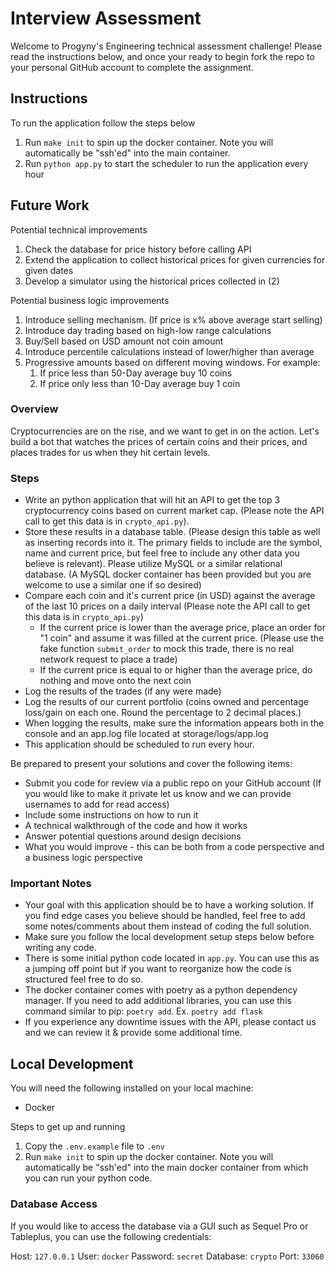 # Interview Assessment

Welcome to Progyny's Engineering technical assessment challenge! Please read the instructions below, and once your ready to begin fork the repo to your personal GitHub account to complete the assignment.

## Instructions

To run the application follow the steps below
1. Run `make init` to spin up the docker container. Note you will automatically be "ssh'ed" into the main container.
2. Run `python app.py` to start the scheduler to run the application every hour

## Future Work

Potential technical improvements

1. Check the database for price history before calling API
2. Extend the application to collect historical prices for given currencies for given dates
3. Develop a simulator using the historical prices collected in (2)

Potential business logic improvements

1. Introduce selling mechanism. (If price is x% above average start selling)
2. Introduce day trading based on high-low range calculations
3. Buy/Sell based on USD amount not coin amount
4. Introduce percentile calculations instead of lower/higher than average
5. Progressive amounts based on different moving windows. For example:
   1. If price less than 50-Day average buy 10 coins
   2. If price only less than 10-Day average buy 1 coin

### Overview

Cryptocurrencies are on the rise, and we want to get in on the action. Let's build a bot that watches the prices of certain coins and their prices, and places trades for us when they hit certain levels. 

### Steps

- Write an python application that will hit an API to get the top 3 cryptocurrency coins based on current market cap. (Please note the API call to get this data is in `crypto_api.py`). 
- Store these results in a database table. (Please design this table as well as inserting records into it. The primary fields to include are the symbol, name and current price, but feel free to include any other data you believe is relevant). Please utilize MySQL or a similar relational database. (A MySQL docker container has been provided but you are welcome to use a similar one if so desired)
- Compare each coin and it's current price (in USD) against the average of the last 10 prices on a daily interval (Please note the API call to get this data is in `crypto_api.py`)
    - If the current price is lower than the average price, place an order for "1 coin" and assume it was filled at the current price. (Please use the fake function `submit_order` to mock this trade, there is no real network request to place a trade)
    - If the current price is equal to or higher than the average price, do nothing and move onto the next coin
- Log the results of the trades (if any were made)
- Log the results of our current portfolio (coins owned and percentage loss/gain on each one. Round the percentage to 2 decimal places.)
- When logging the results, make sure the information appears both in the console and an app.log file located at storage/logs/app.log
- This application should be scheduled to run every hour.

Be prepared to present your solutions and cover the following items:
- Submit you code for review via a public repo on your GitHub account (If you would like to make it private let us know and we can provide usernames to add for read access)
- Include some instructions on how to run it
- A technical walkthrough of the code and how it works
- Answer potential questions around design decisions
- What you would improve - this can be both from a code perspective and a business logic perspective

### Important Notes

- Your goal with this application should be to have a working solution. If you find edge cases you believe should be handled, feel free to add some notes/comments about them instead of coding the full solution. 
- Make sure you follow the local development setup steps below before writing any code.
- There is some initial python code located in `app.py`. You can use this as a jumping off point but if you want to reorganize how the code is structured feel free to do so.
- The docker container comes with poetry as a python dependency manager. If you need to add additional libraries, you can use this command similar to pip: `poetry add`. Ex. `poetry add flask`
- If you experience any downtime issues with the API, please contact us and we can review it & provide some additional time.


## Local Development

You will need the following installed on your local machine:

- Docker

Steps to get up and running

1. Copy the `.env.example` file to `.env`
2. Run `make init` to spin up the docker container. Note you will automatically be "ssh'ed" into the main docker container from which you can run your python code.

### Database Access

If you would like to access the database via a GUI such as Sequel Pro or Tableplus, you can use the following credentials:

Host: `127.0.0.1`
User: `docker`
Password: `secret`
Database: `crypto`
Port: `33060`
